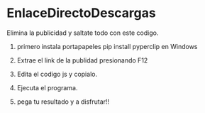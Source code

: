 # EnlaceDirectoDescargas
Elimina la publicidad y saltate todo con este codigo.


1. primero instala portapapeles
pip install pyperclip en Windows

2. Extrae el link de la publidad presionando F12
3. Edita el codigo js y copialo.
4. Ejecuta el programa.
5. pega tu resultado y a disfrutar!!
